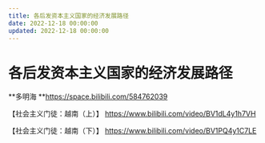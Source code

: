 ```yaml
---
title: 各后发资本主义国家的经济发展路径
date: 2022-12-18 00:00:00
updated: 2022-12-18 00:00:00
---
```


# 各后发资本主义国家的经济发展路径

**多明海 **https://space.bilibili.com/584762039

【社会主义门徒：越南（上）】 https://www.bilibili.com/video/BV1dL4y1h7VH

【社会主义门徒：越南（下）】 https://www.bilibili.com/video/BV1PQ4y1C7LE


